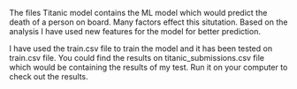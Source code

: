 The files Titanic model contains the ML model which would predict the death of a person on board. 
Many factors effect this situtation. Based on the analysis I have used new features for the model for better prediction. 

I have used the train.csv file to train the model and it has been tested on train.csv file. 
You could find the results on titanic_submissions.csv file which would be containing the results of my test. 
Run it on your computer to check out the results.
